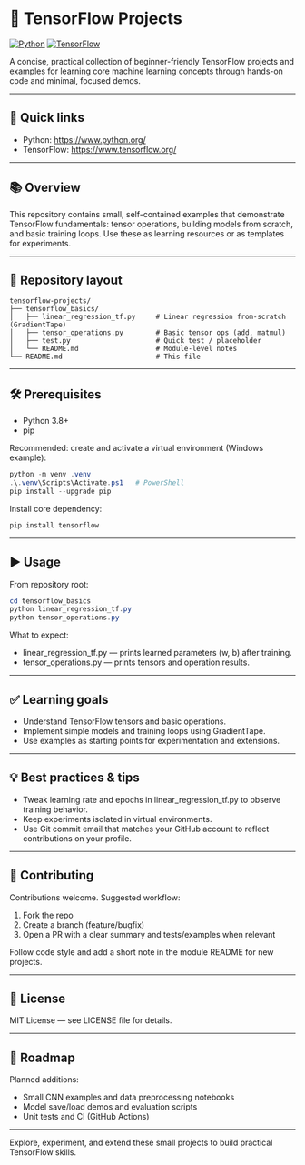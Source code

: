 # 🧠 TensorFlow Projects

[![Python](https://img.shields.io/badge/Python-3.8%2B-blue.svg)](https://www.python.org/) [![TensorFlow](https://img.shields.io/badge/TensorFlow-2.x-orange.svg)](https://www.tensorflow.org/)

A concise, practical collection of beginner-friendly TensorFlow projects and examples for learning core machine learning concepts through hands-on code and minimal, focused demos.

---

## 📌 Quick links

- Python: https://www.python.org/
- TensorFlow: https://www.tensorflow.org/

---

## 📚 Overview

This repository contains small, self-contained examples that demonstrate TensorFlow fundamentals: tensor operations, building models from scratch, and basic training loops. Use these as learning resources or as templates for experiments.

---

## 📂 Repository layout

```
tensorflow-projects/
├── tensorflow_basics/
│   ├── linear_regression_tf.py     # Linear regression from-scratch (GradientTape)
│   ├── tensor_operations.py        # Basic tensor ops (add, matmul)
│   ├── test.py                     # Quick test / placeholder
│   └── README.md                   # Module-level notes
└── README.md                       # This file
```

---

## 🛠️ Prerequisites

- Python 3.8+
- pip

Recommended: create and activate a virtual environment (Windows example):

```powershell
python -m venv .venv
.\.venv\Scripts\Activate.ps1   # PowerShell
pip install --upgrade pip
```

Install core dependency:

```powershell
pip install tensorflow
```

---

## ▶️ Usage

From repository root:

```powershell
cd tensorflow_basics
python linear_regression_tf.py
python tensor_operations.py
```

What to expect:

- linear_regression_tf.py — prints learned parameters (w, b) after training.
- tensor_operations.py — prints tensors and operation results.

---

## ✅ Learning goals

- Understand TensorFlow tensors and basic operations.
- Implement simple models and training loops using GradientTape.
- Use examples as starting points for experimentation and extensions.

---

## 💡 Best practices & tips

- Tweak learning rate and epochs in linear_regression_tf.py to observe training behavior.
- Keep experiments isolated in virtual environments.
- Use Git commit email that matches your GitHub account to reflect contributions on your profile.

---

## 🤝 Contributing

Contributions welcome. Suggested workflow:

1. Fork the repo
2. Create a branch (feature/bugfix)
3. Open a PR with a clear summary and tests/examples when relevant

Follow code style and add a short note in the module README for new projects.

---

## 📜 License

MIT License — see LICENSE file for details.

---

## 🔭 Roadmap

Planned additions:

- Small CNN examples and data preprocessing notebooks
- Model save/load demos and evaluation scripts
- Unit tests and CI (GitHub Actions)

---
Explore, experiment, and extend these small projects to build practical TensorFlow skills.

